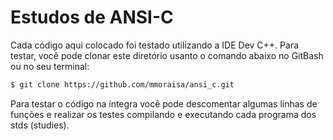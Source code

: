 # Estudos de ANSI-C

Cada código aqui colocado foi testado utilizando a IDE Dev C++. Para testar, você pode clonar este diretório usanto o comando abaixo no GitBash ou no seu terminal:

```sh
$ git clone https://github.com/mmoraisa/ansi_c.git
```
Para testar o código na íntegra você pode descomentar algumas linhas de funções e realizar os testes compilando e executando cada programa dos stds (studies).
